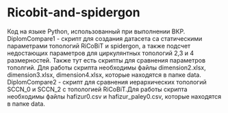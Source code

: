 # Ricobit-and-spidergon
Код на языке Python, использованный при выполнении ВКР.
DiplomCompare1 - скрипт для создания датасета са статическими параметрами топологий RiCoBiT и spidergon, а также подсчет недостающих параметров для циркулянтных топологий 2,3 и 4 размерностей. Также тут есть скрипты для сравнения параметров тополгий. Для работы скрипта необходимы файлы dimension2.xlsx, dimension3.xlsx, dimension4.xlsx, которые находятся в папке data.
DiplomCompare2 - скрипт для сравнения иерархических топологий SCCN_0 и SCCN_2 с топологией RiCoBiT.Для работы скрипта необходимы файлы hafizur0.csv и hafizur_paley0.csv, которые находятся в папке data.
